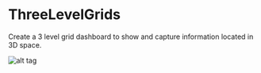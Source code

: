 # ThreeLevelGrids
Create a 3 level grid dashboard to show and capture information located in 3D space.

![alt tag](https://github.com/perezLamed/ThreeLevelGrids/blob/master/Pics/Frontend1.png)

